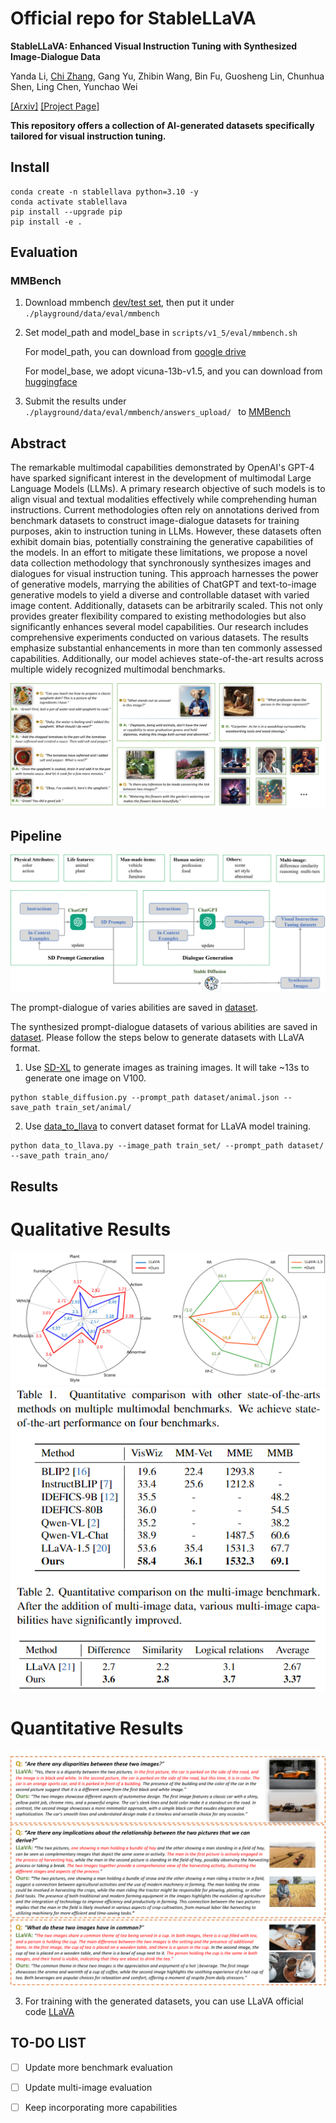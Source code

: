 # Official repo for StableLLaVA
**StableLLaVA: Enhanced Visual Instruction Tuning with Synthesized Image-Dialogue Data**

Yanda Li, [Chi Zhang](https://icoz69.github.io/), Gang Yu, Zhibin Wang, Bin Fu, Guosheng Lin, Chunhua Shen, Ling Chen, Yunchao Wei

[[Arxiv]](https://arxiv.org/abs/2308.10253v1) 
[[Project Page]](https://icoz69.github.io/stablellava-official/)


**This repository offers a collection of AI-generated datasets specifically tailored for visual instruction tuning.**

## Install

```
conda create -n stablellava python=3.10 -y
conda activate stablellava
pip install --upgrade pip 
pip install -e .
```

## Evaluation
### MMBench
1. Download mmbench [dev/test set](https://github.com/open-compass/MMBench), then put it under ```./playground/data/eval/mmbench ```

2. Set model_path and model_base in ``` scripts/v1_5/eval/mmbench.sh ```
   
   For model_path, you can download from [google drive](https://drive.google.com/file/d/1GgI4SDzWLj_16baKHzYyoDa-9zBdVrsk/view?usp=drive_link)
   
   For model_base, we adopt vicuna-13b-v1.5, and you can download from [huggingface](https://huggingface.co/lmsys/vicuna-13b-v1.5)
   
3. Submit the results under ```./playground/data/eval/mmbench/answers_upload/ ``` to [MMBench](https://mmbench.opencompass.org.cn/home)
   

## Abstract

 The remarkable multimodal capabilities demonstrated by OpenAI's GPT-4 have sparked significant interest in the development of multimodal Large Language Models (LLMs). A primary research objective of such models is to  align visual and textual modalities effectively while comprehending human instructions.
 Current methodologies often rely on annotations derived from benchmark datasets to construct image-dialogue datasets for training purposes, akin to instruction tuning in LLMs. However,  these datasets often exhibit domain bias, potentially constraining the generative capabilities of the models. In an effort to mitigate these limitations, we propose a novel data collection methodology that synchronously synthesizes images and dialogues for visual instruction tuning. This approach harnesses the power of generative models, marrying the abilities of ChatGPT and text-to-image generative models to yield a diverse and controllable dataset with varied image content. Additionally, datasets can be arbitrarily scaled. This not only provides greater flexibility compared to existing methodologies but also significantly enhances several model capabilities. Our research includes comprehensive experiments conducted on various datasets. The results emphasize substantial enhancements in more than ten commonly assessed capabilities. Additionally, our model achieves state-of-the-art results across multiple widely recognized multimodal benchmarks. 

<img src='image/teaser.png'>

## Pipeline 
<img src='image/pipeline.png'>

The prompt-dialogue of varies abilities are saved in [dataset](https://github.com/crystraldo/StableLLAVA/tree/main/dataset).

The synthesized prompt-dialogue datasets of various abilities are saved in [dataset](https://github.com/crystraldo/StableLLAVA/tree/main/dataset). Please follow the steps below to generate datasets with LLaVA format.

1. Use [SD-XL](https://github.com/crystraldo/StableLLAVA/blob/main/stable_diffusion.py) to generate images as training images. It will take ~13s to generate one image on V100.
```
python stable_diffusion.py --prompt_path dataset/animal.json --save_path train_set/animal/
```

2. Use [data_to_llava](https://github.com/crystraldo/StableLLAVA/blob/main/data_to_llava.py) to convert dataset format for LLaVA model training.
```
python data_to_llava.py --image_path train_set/ --prompt_path dataset/ --save_path train_ano/
```
## Results
# Qualitative Results
<img src='image/result.png'>
<img src='image/result2.png'>

# Quantitative Results
<img src='image/quan.png'>

3. For training with the generated datasets, you can use LLaVA official code [LLaVA](https://github.com/haotian-liu/LLaVA)


 ## TO-DO LIST
- [ ] Update more benchmark evaluation
- [ ] Update multi-image evaluation
- [ ] Keep incorporating more capabilities

